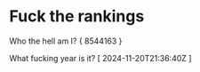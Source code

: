 # Fuck the rankings

Who the hell am I?
{ 8544163 }

What fucking year is it?
[ 2024-11-20T21:36:40Z ]
